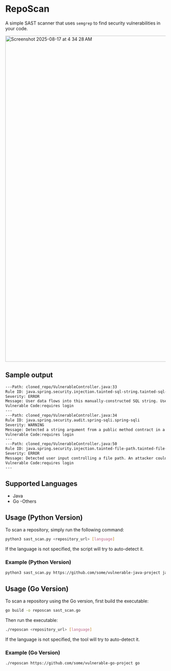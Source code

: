 # RepoScan

A simple SAST scanner that uses `semgrep` to find security vulnerabilities in your code.

<img width="1348" height="1020" alt="Screenshot 2025-08-17 at 4 34 28 AM" src="https://github.com/user-attachments/assets/27ac535d-796b-405f-b464-14ac24e5a8fa" />

## Sample output

```bash
---Path: cloned_repo/VulnerableController.java:33
Rule ID: java.spring.security.injection.tainted-sql-string.tainted-sql-string
Severity: ERROR
Message: User data flows into this manually-constructed SQL string. User data can be safely inserted into SQL strings using prepared statements or an object-relational mapper (ORM). Manually-constructed SQL strings is a possible indicator of SQL injection, which could let an attacker steal or manipulate data from the database. Instead, use prepared statements (`connection.PreparedStatement`) or a safe library.
Vulnerable Code:requires login
---
---Path: cloned_repo/VulnerableController.java:34
Rule ID: java.spring.security.audit.spring-sqli.spring-sqli
Severity: WARNING
Message: Detected a string argument from a public method contract in a raw SQL statement. This could lead to SQL injection if variables in the SQL statement are not properly sanitized. Use a prepared statements (java.sql.PreparedStatement) instead. You can obtain a PreparedStatement using 'connection.prepareStatement'.
Vulnerable Code:requires login
---
---Path: cloned_repo/VulnerableController.java:50
Rule ID: java.spring.security.injection.tainted-file-path.tainted-file-path
Severity: ERROR
Message: Detected user input controlling a file path. An attacker could control the location of this file, to include going backwards in the directory with '../'. To address this, ensure that user-controlled variables in file paths are sanitized. You may also consider using a utility method such as org.apache.commons.io.FilenameUtils.getName(...) to only retrieve the file name from the path.
Vulnerable Code:requires login
---
```

## Supported Languages

- Java
- Go
-Others 


## Usage (Python Version)

To scan a repository, simply run the following command:

```bash
python3 sast_scan.py <repository_url> [language]
```

If the language is not specified, the script will try to auto-detect it.

### Example (Python Version)

```bash
python3 sast_scan.py https://github.com/some/vulnerable-java-project java
```

## Usage (Go Version)

To scan a repository using the Go version, first build the executable:

```bash
go build -o reposcan sast_scan.go
```

Then run the executable:

```bash
./reposcan <repository_url> [language]
```

If the language is not specified, the tool will try to auto-detect it.

### Example (Go Version)

```bash
./reposcan https://github.com/some/vulnerable-go-project go
```

